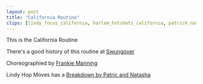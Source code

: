 ```yaml
---
layout: post
title: "California Routine"
clips: [lindy_focus_california, harlem_hotshots_california, patrick_natasha_california_counts, dan_lainey_california, wnh_2016_california, lindy_ladder_california]
---
```


This is the California Routine

There's a good history of this routine at [Swungover](https://swungover.wordpress.com/2011/09/12/pinning-down-the-california-routine/)

Choreographied by [Frankie Manning](/historical_clips/frankie_manning)

Lindy Hop Moves has a [Breakdown by Patric and Natasha](https://lindyhopmoves.com/more-lindy-hop/jazz-routines/the-california-routine/)
